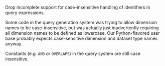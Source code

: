 Drop incomplete support for case-insensitive handling of identifiers in query expressions.

Some code in the query generation system was trying to allow dimension names to be case-insensitive, but was actually just inadvertently requiring all dimension names to be defined as lowercase.
Our Python-flavored user base probably expects case-sensitive dimension and dataset type names anyway.

Constants (e.g. `AND` or `OVERLAPS`) in the query system are still case insensitive.
